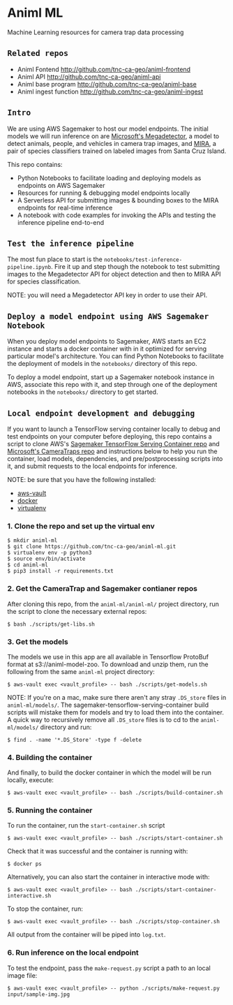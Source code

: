 # Animl ML
Machine Learning resources for camera trap data processing

## `Related repos`
- Animl Fontend           http://github.com/tnc-ca-geo/animl-frontend
- Animl API               http://github.com/tnc-ca-geo/animl-api
- Animl base program      http://github.com/tnc-ca-geo/animl-base
- Animl ingest function   http://github.com/tnc-ca-geo/animl-ingest

## `Intro`

We are using AWS Sagemaker to host our model endpoints. The initial models we will run inference on are [Microsoft's Megadetector](https://github.com/microsoft/CameraTraps/blob/master/megadetector.md), a model to detect animals, people, and vehicles in camera trap images, and [MIRA](https://github.com/tnc-ca-geo/mira), a pair of species classifiers trained on labeled images from Santa Cruz Island.

This repo contains: 
  - Python Notebooks to facilitate loading and deploying models as endpoints on AWS Sagemaker
  - Resources for running & debugging model endpoints locally
  - A Serverless API for submitting images & bounding boxes to the MIRA endpoints for real-time inference
  - A notebook with code examples for invoking the APIs and testing the inference pipeline end-to-end

## `Test the inference pipeline`

The most fun place to start is the ```notebooks/test-inference-pipeline.ipynb```. Fire it up and step though the notebook to test submitting images to the Megadetector API for object detection and then to MIRA API for species classification.

NOTE: you will need a Megadetector API key in order to use their API. 

## `Deploy a model endpoint using AWS Sagemaker Notebook`

When you deploy model endpoints to Sagemaker, AWS starts an EC2 instance and starts a docker container with in it optimized for serving particular model's architecture. You can find Python Notebooks to facilitate the deployment of models in the ```notebooks/``` directory of this repo.

To deploy a model endpoint, start up a Sagemaker notebook instance in AWS, associate this repo with it, and step through one of the deployment notebooks in the ```notebooks/``` directory to get started.

## `Local endpoint development and debugging`

If you want to launch a TensorFlow serving container locally to debug and test endpoints on your computer before deploying, this repo contains a script to clone AWS's [Sagemaker TensorFlow Serving Container repo](https://github.com/aws/sagemaker-tensorflow-serving-container/) and [Microsoft's CameraTraps repo](https://github.com/microsoft/CameraTraps) and instructions below to help you run the container, load models, dependencies, and pre/postprocessing scripts into it, and submit requests to the local endpoints for inference.

NOTE: be sure that you have the following installed:
 - [aws-vault](https://github.com/99designs/aws-vault)
 - [docker](https://docs.docker.com/docker-for-mac/install/) 
 - [virtualenv](https://virtualenv.pypa.io/en/latest/) 

### 1. Clone the repo and set up the virtual env

```
$ mkdir animl-ml
$ git clone https://github.com/tnc-ca-geo/animl-ml.git
$ virtualenv env -p python3
$ source env/bin/activate
$ cd animl-ml
$ pip3 install -r requirements.txt
```

### 2. Get the CameraTrap and Sagemaker contianer repos

After cloning this repo, from the ```animl-ml/animl-ml/``` project directory, run the script to clone the necessary external repos:
```
$ bash ./scripts/get-libs.sh
```

### 3. Get the models

The models we use in this app are all available in Tensorflow ProtoBuf format at s3://animl-model-zoo. To download and unzip them, run the following from the same ```animl-ml``` project directory:
```
$ aws-vault exec <vault_profile> -- bash ./scripts/get-models.sh
```

NOTE: If you're on a mac, make sure there aren't any stray ```.DS_store``` files in ```animl-ml/models/```. The sagemaker-tensorflow-serving-container build scripts will mistake them for models and try to load them into the container. A quick way to recursively remove all ```.DS_store``` files is to cd to the ```animl-ml/models/``` directory and run: 
```
$ find . -name '*.DS_Store' -type f -delete
```

### 4. Building the container

And finally, to build the docker container in which the model will be run locally, execute:
```
$ aws-vault exec <vault_profile> -- bash ./scripts/build-container.sh
```

### 5. Running the container

To run the container, run the ```start-container.sh``` script
```
$ aws-vault exec <vault_profile> -- bash ./scripts/start-container.sh
```

Check that it was successful and the container is running with:
```
$ docker ps
``` 

Alternatively, you can also start the container in interactive mode with:
```
$ aws-vault exec <vault_profile> -- bash ./scripts/start-container-interactive.sh
```

To stop the container, run:
```
$ aws-vault exec <vault_profile> -- bash ./scripts/stop-container.sh
```

All output from the container will be piped into ```log.txt```.

### 6. Run inference on the local endpoint
To test the endpoint, pass the ```make-request.py``` script a path to an local image file:
```
$ aws-vault exec <vault_profile> -- python ./scripts/make-request.py input/sample-img.jpg
```
